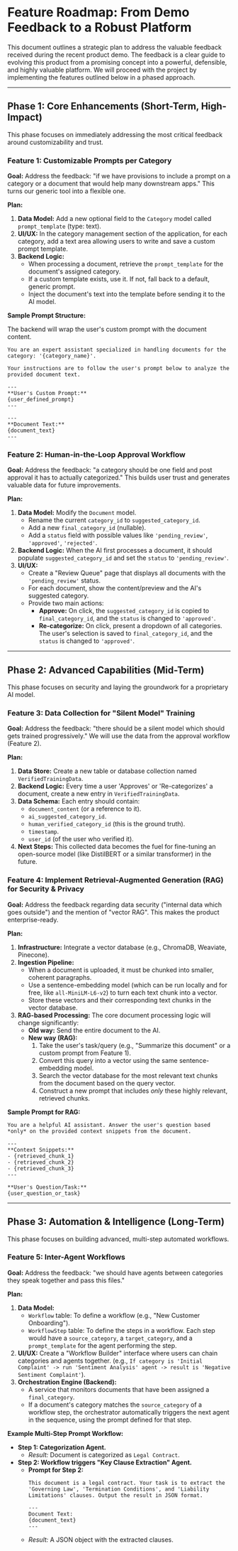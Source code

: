 
# Feature Roadmap: From Demo Feedback to a Robust Platform

This document outlines a strategic plan to address the valuable feedback received during the recent product demo. The feedback is a clear guide to evolving this product from a promising concept into a powerful, defensible, and highly valuable platform. We will proceed with the project by implementing the features outlined below in a phased approach.

---

## Phase 1: Core Enhancements (Short-Term, High-Impact)

This phase focuses on immediately addressing the most critical feedback around customizability and trust.

### Feature 1: Customizable Prompts per Category

**Goal:** Address the feedback: "if we have provisions to include a prompt on a category or a document that would help many downstream apps." This turns our generic tool into a flexible one.

**Plan:**

1.  **Data Model:** Add a new optional field to the `Category` model called `prompt_template` (type: text).
2.  **UI/UX:** In the category management section of the application, for each category, add a text area allowing users to write and save a custom prompt template.
3.  **Backend Logic:**
    *   When processing a document, retrieve the `prompt_template` for the document's assigned category.
    *   If a custom template exists, use it. If not, fall back to a default, generic prompt.
    *   Inject the document's text into the template before sending it to the AI model.

**Sample Prompt Structure:**

The backend will wrap the user's custom prompt with the document content.

```
You are an expert assistant specialized in handling documents for the category: '{category_name}'.

Your instructions are to follow the user's prompt below to analyze the provided document text.

---
**User's Custom Prompt:**
{user_defined_prompt}
---

---
**Document Text:**
{document_text}
---
```

### Feature 2: Human-in-the-Loop Approval Workflow

**Goal:** Address the feedback: "a category should be one field and post approval it has to actually categorized." This builds user trust and generates valuable data for future improvements.

**Plan:**

1.  **Data Model:** Modify the `Document` model.
    *   Rename the current `category_id` to `suggested_category_id`.
    *   Add a new `final_category_id` (nullable).
    *   Add a `status` field with possible values like `'pending_review'`, `'approved'`, `'rejected'`.
2.  **Backend Logic:** When the AI first processes a document, it should populate `suggested_category_id` and set the `status` to `'pending_review'`.
3.  **UI/UX:**
    *   Create a "Review Queue" page that displays all documents with the `'pending_review'` status.
    *   For each document, show the content/preview and the AI's suggested category.
    *   Provide two main actions:
        *   **Approve:** On click, the `suggested_category_id` is copied to `final_category_id`, and the `status` is changed to `'approved'`.
        *   **Re-categorize:** On click, present a dropdown of all categories. The user's selection is saved to `final_category_id`, and the `status` is changed to `'approved'`.

---

## Phase 2: Advanced Capabilities (Mid-Term)

This phase focuses on security and laying the groundwork for a proprietary AI model.

### Feature 3: Data Collection for "Silent Model" Training

**Goal:** Address the feedback: "there should be a silent model which should gets trained progressively." We will use the data from the approval workflow (Feature 2).

**Plan:**

1.  **Data Store:** Create a new table or database collection named `VerifiedTrainingData`.
2.  **Backend Logic:** Every time a user 'Approves' or 'Re-categorizes' a document, create a new entry in `VerifiedTrainingData`.
3.  **Data Schema:** Each entry should contain:
    *   `document_content` (or a reference to it).
    *   `ai_suggested_category_id`.
    *   `human_verified_category_id` (this is the ground truth).
    *   `timestamp`.
    *   `user_id` (of the user who verified it).
4.  **Next Steps:** This collected data becomes the fuel for fine-tuning an open-source model (like DistilBERT or a similar transformer) in the future.

### Feature 4: Implement Retrieval-Augmented Generation (RAG) for Security & Privacy

**Goal:** Address the feedback regarding data security ("internal data which goes outside") and the mention of "vector RAG". This makes the product enterprise-ready.

**Plan:**

1.  **Infrastructure:** Integrate a vector database (e.g., ChromaDB, Weaviate, Pinecone).
2.  **Ingestion Pipeline:**
    *   When a document is uploaded, it must be chunked into smaller, coherent paragraphs.
    *   Use a sentence-embedding model (which can be run locally and for free, like `all-MiniLM-L6-v2`) to turn each text chunk into a vector.
    *   Store these vectors and their corresponding text chunks in the vector database.
3.  **RAG-based Processing:** The core document processing logic will change significantly:
    *   **Old way:** Send the entire document to the AI.
    *   **New way (RAG):**
        1.  Take the user's task/query (e.g., "Summarize this document" or a custom prompt from Feature 1).
        2.  Convert this query into a vector using the same sentence-embedding model.
        3.  Search the vector database for the most relevant text chunks from the document based on the query vector.
        4.  Construct a new prompt that includes *only* these highly relevant, retrieved chunks.

**Sample Prompt for RAG:**

```
You are a helpful AI assistant. Answer the user's question based *only* on the provided context snippets from the document.

---
**Context Snippets:**
- {retrieved_chunk_1}
- {retrieved_chunk_2}
- {retrieved_chunk_3}
---

**User's Question/Task:**
{user_question_or_task}
```

---

## Phase 3: Automation & Intelligence (Long-Term)

This phase focuses on building advanced, multi-step automated workflows.

### Feature 5: Inter-Agent Workflows

**Goal:** Address the feedback: "we should have agents between categories they speak together and pass this files."

**Plan:**

1.  **Data Model:**
    *   `Workflow` table: To define a workflow (e.g., "New Customer Onboarding").
    *   `WorkflowStep` table: To define the steps in a workflow. Each step would have a `source_category`, a `target_category`, and a `prompt_template` for the agent performing the step.
2.  **UI/UX:** Create a "Workflow Builder" interface where users can chain categories and agents together. (e.g., `If category is 'Initial Complaint' -> run 'Sentiment Analysis' agent -> result is 'Negative Sentiment Complaint'`).
3.  **Orchestration Engine (Backend):**
    *   A service that monitors documents that have been assigned a `final_category`.
    *   If a document's category matches the `source_category` of a workflow step, the orchestrator automatically triggers the next agent in the sequence, using the prompt defined for that step.

**Example Multi-Step Prompt Workflow:**

*   **Step 1: Categorization Agent.**
    *   *Result:* Document is categorized as `Legal Contract`.
*   **Step 2: Workflow triggers "Key Clause Extraction" Agent.**
    *   **Prompt for Step 2:**
        ```
        This document is a legal contract. Your task is to extract the 'Governing Law', 'Termination Conditions', and 'Liability Limitations' clauses. Output the result in JSON format.

        ---
        Document Text:
        {document_text}
        ---
        ```
    *   *Result:* A JSON object with the extracted clauses.
